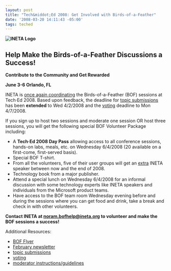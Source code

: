 ```yaml
---
layout: post
title: "Tech&middot;Ed 2008: Get Involved with Birds-of-a-Feather"
date: '2008-03-20 14:11:43 -05:00'
tags: teched
---
```


**![INETA Logo](http://origin.ih.constantcontact.com/fs066/1101843475262/img/1.jpg?a=1102022539215)** 

## **Help Make the Birds-of-a-Feather Discussions a Success!**

**Contribute to the Community and Get Rewarded** 

**June 3-6 Orlando, FL** 

INETA is [once again coordinating](http://www.ineta.org/newsletters/2008_02.htm#A10) the Birds-of-a-Feather (BOF) sessions at Tech·Ed 2008. Based upon feedback, the deadline for [topic submissions](https://www.msteched.com/dev/submitbof.aspx) has been **extended** to Wed 4/2/2008 and the [voting](https://www.msteched.com/dev/voting.aspx) deadline to Mon 4/7/2008. 

If you sign up to host two sessions and moderate one session OR host three sessions, you will get the following special BOF Volunteer Package including: 

*   A **Tech·Ed 2008 Day Pass** allowing access to all conference sessions, hands-on labs, meals, etc. on Wednesday 6/4/2008 (20 available on a first-come, first-served basis). 
*   Special BOF T-shirt. 
*   From all the volunteers, five of their user groups will get an <u>extra</u> INETA speaker between now and the end of 2008. 
*   Technology book from a major publisher. 
*   Attend a special lunch on Wednesday 6/4/2008 for an informal discussion with some technology experts like INETA speakers and individuals from the Microsoft product teams. 
*   Have access to the BOF team room Wednesday evening before and during the sessions where you can get food and drink, take a break and check in with other volunteers. 

**Contact INETA at [noram.bofhelp@ineta.org](mailto:noram.bofhelp@ineta.org) to volunteer and make the BOF sessions a success!** 

Additional Resources:  

* [BOF Flyer](http://www.ineta.org/newsletters/BOFTechEdUserGroupFlyer.pdf)
* [February newsletter](http://www.ineta.org/newsletters/2008_02.htm)
* [topic submissions](https://www.msteched.com/dev/submitbof.aspx)
* [voting](https://www.msteched.com/dev/voting.aspx)
* [moderator instructions/guidelines](http://www.ineta.org/newsletters/misc/2008-02/bof_instructions.pdf) 
